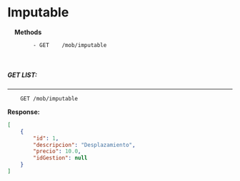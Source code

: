 # Imputable

&nbsp;
&nbsp;
**Methods**
```
        - GET    /mob/imputable
```
&nbsp;
&nbsp;
&nbsp;

##### __GET LIST:__
---
```
    GET /mob/imputable
```

**Response:**
```json    
[
    {
        "id": 1,
        "descripcion": "Desplazamiento",
        "precio": 10.0,
        "idGestion": null
    }
]
```
&nbsp;
&nbsp;
&nbsp;

